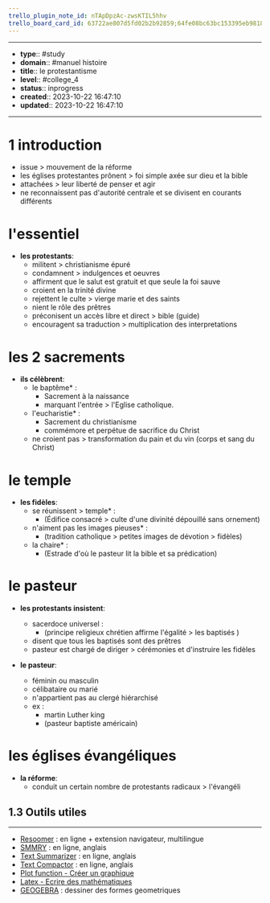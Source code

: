 ```yaml
---
trello_plugin_note_id: nTApDpzAc-zwsKTIL5hhv
trello_board_card_id: 63722ae807d5fd02b2b92859;64fe08bc63bc153395eb9818
---
```




---
- **type**:: #study
- **domain**:: #manuel histoire
- **title**:: le protestantisme
- **level**:: #college_4
- **status**:: inprogress
- **created**:: 2023-10-22 16:47:10
- **updated**:: 2023-10-22 16:47:10
---


# 1 introduction


- issue > mouvement de la réforme
- les églises protestantes prônent > foi simple axée sur dieu et la bible
- attachées > leur liberté de penser et agir
- ne reconnaissent pas d'autorité centrale et se divisent en courants différents

# l'essentiel

- **les protestants**:
	- militent > christianisme épuré
	- condamnent > indulgences et oeuvres
	- affirment que le salut est gratuit et que seule la foi sauve
	- croient en la trinité divine
	- rejettent le culte > vierge marie et des saints
	- nient le rôle des prêtres
	- préconisent un accès libre et direct > bible (guide)
	- encouragent sa traduction > multiplication des interpretations

# les 2 sacrements

- **ils célèbrent**:
	- le baptême* :
		- Sacrement à la naissance
		- marquant l'entrée > l'Eglise catholique.
	- l'eucharistie* :
		- Sacrement du christianisme 
		- commémore et perpétue de sacrifice du Christ
	- ne croient pas > transformation du pain et du vin (corps et sang du Christ)

# le temple

- **les fidèles**:
	- se réunissent > temple* :
		- (Édifice consacré > culte d'une divinité dépouillé sans ornement)
	- n'aiment pas les images pieuses* :
		- (tradition catholique > petites images de dévotion > fidèles)
	- la chaire* :
		- (Estrade d'où le pasteur lit la bible et sa prédication)

# le pasteur

- **les protestants insistent**:
	- sacerdoce universel :
		- (principe religieux chrétien affirme l'égalité > les baptisés )
	- disent que tous les baptisés sont des prêtres
	- pasteur est chargé de diriger > cérémonies et d'instruire les fidèles

- **le pasteur**:
	- féminin ou masculin
	- célibataire ou marié
	- n'appartient pas au clergé hiérarchisé
	- ex :
		- martin Luther king 
		- (pasteur baptiste américain)

# les églises évangéliques

- **la réforme**:
	- conduit un certain nombre de protestants radicaux > l'évangéli





## 1.3	Outils utiles
---

-   [Resoomer](https://resoomer.com/fr) : en ligne + extension navigateur, multilingue
-   [SMMRY](https://smmry.com/) : en ligne, anglais
-   [Text Summarizer](http://textsummarization.net/text-summarizer) : en ligne, anglais
-   [Text Compactor](https://www.textcompactor.com/) : en ligne, anglais
- [Plot function - Créer un graphique](https://github.com/leonhma/obsidian-functionplot)
- [Latex - Ecrire des mathématiques](https://fr.wikibooks.org/wiki/LaTeX/%C3%89crire_des_math%C3%A9matiques)
- [GEOGEBRA](https://www.geogebra.org/geometry?lang=fr) : dessiner des formes geometriques 